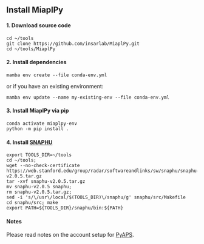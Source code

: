 ## Install MiaplPy

#### 1. Download source code
```
cd ~/tools
git clone https://github.com/insarlab/MiaplPy.git
cd ~/tools/MiaplPy
```

#### 2. Install dependencies
```
mamba env create --file conda-env.yml
```
or if you have an existing environment:

```
mamba env update --name my-existing-env --file conda-env.yml
```

#### 3. Install MiaplPy via pip
```
conda activate miaplpy-env
python -m pip install .
```

#### 4. Install [SNAPHU](https://web.stanford.edu/group/radar/softwareandlinks/sw/snaphu/)
```
export TOOLS_DIR=~/tools
cd ~/tools;
wget --no-check-certificate  https://web.stanford.edu/group/radar/softwareandlinks/sw/snaphu/snaphu-v2.0.5.tar.gz
tar -xvf snaphu-v2.0.5.tar.gz
mv snaphu-v2.0.5 snaphu;
rm snaphu-v2.0.5.tar.gz;
sed -i 's/\/usr\/local/$(TOOLS_DIR)\/snaphu/g' snaphu/src/Makefile
cd snaphu/src; make
export PATH=${TOOLS_DIR}/snaphu/bin:${PATH}
```

#### Notes

Please read notes on the account setup for [PyAPS](https://github.com/insarlab/pyaps#2-account-setup-for-era5).
